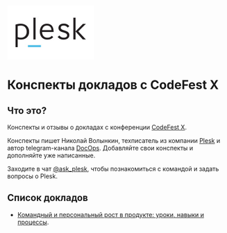 [![Plesk](./source/static/plesk.jpg)](http://plesk.com/)

# Конспекты докладов с CodeFest X 

## Что это?

Конспекты и отзывы о докладах с конференции [CodeFest X](https://2019.codefest.ru).

Конспекты пишет Николай Волынкин, техписатель из компании [Plesk](https://www.plesk.com/) и автор telegram-канала [DocOps](https://t.me/docops). Добавляйте свои конспекты и дополняйте уже написанные. 

Заходите в чат [@ask_plesk](https://t.me/ask_plesk), чтобы познакомиться с командой и задать вопросы о Plesk.

## Список докладов

* [Командный и персональный рост в продукте: уроки, навыки и процессы](source/team-and-personal-growth.md).
